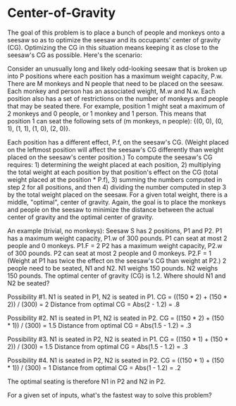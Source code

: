 Center-of-Gravity
=================

The goal of this problem is to place a bunch of people and monkeys onto a seesaw so as to optimize the seesaw and its occupants' center of gravity (CG).  Optimizing the CG in this situation means keeping it as close to the seesaw's CG as possible.  Here's the scenario:

Consider an unusually long and likely odd-looking seesaw that is broken up into P positions where each position has a maximum weight capacity, P.w.  There are M monkeys and N people that need to be placed on the seesaw.  Each monkey and person has an associated weight, M.w and N.w.  Each position also has a set of restrictions on the number of monkeys and people that may be seated there.  For example, position 1 might seat a maximum of 2 monkeys and 0 people, or 1 monkey and 1 person.  This means that position 1 can seat the following sets of (m monkeys, n people): {(0, 0), (0, 1), (1, 1), (1, 0), (2, 0)}.  

Each position has a different effect, P.f, on the seesaw's CG.  (Weight placed on the leftmost position will affect the seesaw's CG differently than weight placed on the seesaw's center position.)  To compute the seesaw's CG requires: 1) determining the weight placed at each position, 2) multiplying the total weight at each position by that position's effect on the CG (total weight placed at the position * P.f), 3) summing the numbers computed in step 2 for all positions, and then 4) dividing the number computed in step 3 by the total weight placed on the seesaw.  For a given total weight, there is a middle, "optimal", center of gravity.  Again, the goal is to place the monkeys and people on the seesaw to minimize the distance between the actual center of gravity and the optimal center of gravity.

An example (trivial, no monkeys):
Seesaw S has 2 positions, P1 and P2.
P1 has a maximum weight capacity, P1.w of 300 pounds.
P1 can seat at most 2 people and 0 monkeys.
P1.F = 2
P2 has a maximum weight capacity, P2.w of 300 pounds.
P2 can seat at most 2 people and 0 monkeys.
P2.F = 1
(Weight at P1 has twice the effect on the seesaw's CG than weight at P2.)
2 people need to be seated, N1 and N2.
N1 weighs 150 pounds.
N2 weighs 150 pounds.
The optimal center of gravity (CG) is 1.2.
Where should N1 and N2 be seated?

Possibility #1.
N1 is seated in P1, N2 is seated in P1.
CG = ((150 * 2) + (150 * 2)) / (300) = 2
Distance from optimal CG = Abs(2 - 1.2) = .8

Possibility #2.
N1 is seated in P1, N2 is seated in P2.
CG = ((150 * 2) + (150 * 1)) / (300) = 1.5
Distance from optimal CG = Abs(1.5 - 1.2) = .3

Possibility #3.
N1 is seated in P2, N2 is seated in P1.
CG = ((150 * 1) + (150 * 2)) / (300) = 1.5
Distance from optimal CG = Abs(1.5 - 1.2) = .3

Possibility #4.
N1 is seated in P2, N2 is seated in P2.
CG = ((150 * 1) + (150 * 1)) / (300) = 1
Distance from optimal CG = Abs(1 - 1.2) = .2

The optimal seating is therefore N1 in P2 and N2 in P2.

For a given set of inputs, what's the fastest way to solve this problem?